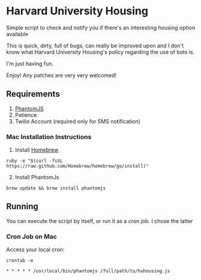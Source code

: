 Harvard University Housing
=========

Simple script to check and notify you if there's an interesting housing option available

This is quick, dirty, full of bugs, can really be improved upon and I don't know what Harvard University Housing's policy regarding the use of bots is.

I'm just having fun.

Enjoy! Any patches are very very welcomed!

## Requirements
1. [PhantomJS](http://phantomjs.org)
2. Patience
3. Twilio Account (required only for SMS notification)

### Mac Installation Instructions
1. Install [Homebrew](http://brew.sh/)
```
ruby -e "$(curl -fsSL https://raw.github.com/Homebrew/homebrew/go/install)"
```
2. Install PhantomJs
```
brew update && brew install phantomjs
```

## Running
You can execute the script by itself, or run it as a cron job. I chose the latter
### Cron Job on Mac
Access your local cron:
```
crontab -e
```

```cron
* * * * * /usr/local/bin/phantomjs /full/path/to/huhousing.js
```

